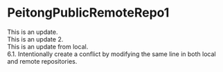 # PeitongPublicRemoteRepo1
This is an update. <br>
This is an update 2. <br>
This is an update from local. <br>
6.1. Intentionally create a conflict by modifying the same line in both local and remote repositories.
